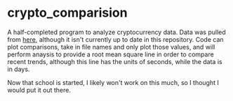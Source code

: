 # crypto_comparision
A half-completed program to analyze cryptocurrency data.
Data was pulled from [here](https://www.kaggle.com/sudalairajkumar/cryptocurrencypricehistory), although it isn't currently up to date in this repository. 
Code can plot comparisons, take in file names and only plot those values, and will perform anaysis to provide a root mean square line in order to compare recent trends, although this line has the units of seconds, while the data is in days. 

Now that school is started, I likely won't work on this much, so I thought I would put it out there.
